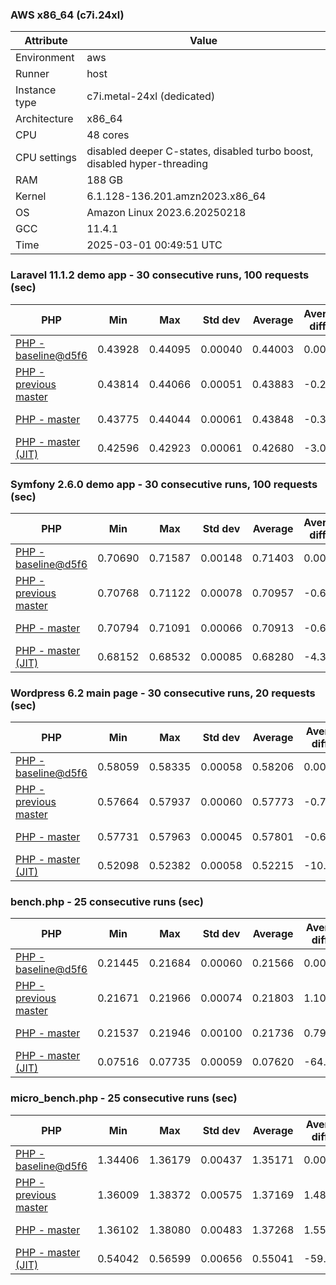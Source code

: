 ### AWS x86_64 (c7i.24xl)

|  Attribute    |     Value      |
|---------------|----------------|
| Environment   |aws|
| Runner        |host|
| Instance type |c7i.metal-24xl (dedicated)|
| Architecture  |x86_64
| CPU           |48 cores|
| CPU settings  |disabled deeper C-states, disabled turbo boost, disabled hyper-threading|
| RAM           |188 GB|
| Kernel        |6.1.128-136.201.amzn2023.x86_64|
| OS            |Amazon Linux 2023.6.20250218|
| GCC           |11.4.1|
| Time          |2025-03-01 00:49:51 UTC|

### Laravel 11.1.2 demo app - 30 consecutive runs, 100 requests (sec)

|     PHP     |     Min     |     Max     |    Std dev   |   Average  |  Average diff % |   Median   | Median diff % |     Memory    |
|-------------|-------------|-------------|--------------|------------|-----------------|------------|---------------|---------------|
|[PHP - baseline@d5f6](https://github.com/php/php-src/commit/d5f6e56610)|0.43928|0.44095|0.00040|0.44003|0.00%|0.44002|0.00%|41.86 MB|
|[PHP - previous master](https://github.com/php/php-src/commit/da1e254652)|0.43814|0.44066|0.00051|0.43883|-0.27%|0.43869|-0.30%|41.85 MB|
|[PHP - master](https://github.com/php/php-src/commit/3677871347)|0.43775|0.44044|0.00061|0.43848|-0.35%|0.43844|-0.36%|41.85 MB|
|[PHP - master (JIT)](https://github.com/php/php-src/commit/3677871347)|0.42596|0.42923|0.00061|0.42680|-3.01%|0.42656|-3.06%|50.79 MB|

### Symfony 2.6.0 demo app - 30 consecutive runs, 100 requests (sec)

|     PHP     |     Min     |     Max     |    Std dev   |   Average  |  Average diff % |   Median   | Median diff % |     Memory    |
|-------------|-------------|-------------|--------------|------------|-----------------|------------|---------------|---------------|
|[PHP - baseline@d5f6](https://github.com/php/php-src/commit/d5f6e56610)|0.70690|0.71587|0.00148|0.71403|0.00%|0.71434|0.00%|37.39 MB|
|[PHP - previous master](https://github.com/php/php-src/commit/da1e254652)|0.70768|0.71122|0.00078|0.70957|-0.62%|0.70965|-0.66%|37.54 MB|
|[PHP - master](https://github.com/php/php-src/commit/3677871347)|0.70794|0.71091|0.00066|0.70913|-0.69%|0.70909|-0.73%|37.54 MB|
|[PHP - master (JIT)](https://github.com/php/php-src/commit/3677871347)|0.68152|0.68532|0.00085|0.68280|-4.37%|0.68278|-4.42%|44.55 MB|

### Wordpress 6.2 main page - 30 consecutive runs, 20 requests (sec)

|     PHP     |     Min     |     Max     |    Std dev   |   Average  |  Average diff % |   Median   | Median diff % |     Memory    |
|-------------|-------------|-------------|--------------|------------|-----------------|------------|---------------|---------------|
|[PHP - baseline@d5f6](https://github.com/php/php-src/commit/d5f6e56610)|0.58059|0.58335|0.00058|0.58206|0.00%|0.58198|0.00%|43.01 MB|
|[PHP - previous master](https://github.com/php/php-src/commit/da1e254652)|0.57664|0.57937|0.00060|0.57773|-0.74%|0.57776|-0.73%|42.93 MB|
|[PHP - master](https://github.com/php/php-src/commit/3677871347)|0.57731|0.57963|0.00045|0.57801|-0.69%|0.57791|-0.70%|42.93 MB|
|[PHP - master (JIT)](https://github.com/php/php-src/commit/3677871347)|0.52098|0.52382|0.00058|0.52215|-10.29%|0.52211|-10.29%|61.91 MB|

### bench.php - 25 consecutive runs (sec)

|     PHP     |     Min     |     Max     |    Std dev   |   Average  |  Average diff % |   Median   | Median diff % |     Memory    |
|-------------|-------------|-------------|--------------|------------|-----------------|------------|---------------|---------------|
|[PHP - baseline@d5f6](https://github.com/php/php-src/commit/d5f6e56610)|0.21445|0.21684|0.00060|0.21566|0.00%|0.21563|0.00%|26.18 MB|
|[PHP - previous master](https://github.com/php/php-src/commit/da1e254652)|0.21671|0.21966|0.00074|0.21803|1.10%|0.21794|1.07%|26.26 MB|
|[PHP - master](https://github.com/php/php-src/commit/3677871347)|0.21537|0.21946|0.00100|0.21736|0.79%|0.21738|0.81%|26.26 MB|
|[PHP - master (JIT)](https://github.com/php/php-src/commit/3677871347)|0.07516|0.07735|0.00059|0.07620|-64.66%|0.07617|-64.68%|27.37 MB|

### micro_bench.php - 25 consecutive runs (sec)

|     PHP     |     Min     |     Max     |    Std dev   |   Average  |  Average diff % |   Median   | Median diff % |     Memory    |
|-------------|-------------|-------------|--------------|------------|-----------------|------------|---------------|---------------|
|[PHP - baseline@d5f6](https://github.com/php/php-src/commit/d5f6e56610)|1.34406|1.36179|0.00437|1.35171|0.00%|1.35191|0.00%|20.44 MB|
|[PHP - previous master](https://github.com/php/php-src/commit/da1e254652)|1.36009|1.38372|0.00575|1.37169|1.48%|1.37304|1.56%|20.53 MB|
|[PHP - master](https://github.com/php/php-src/commit/3677871347)|1.36102|1.38080|0.00483|1.37268|1.55%|1.37235|1.51%|20.53 MB|
|[PHP - master (JIT)](https://github.com/php/php-src/commit/3677871347)|0.54042|0.56599|0.00656|0.55041|-59.28%|0.54764|-59.49%|21.79 MB|
